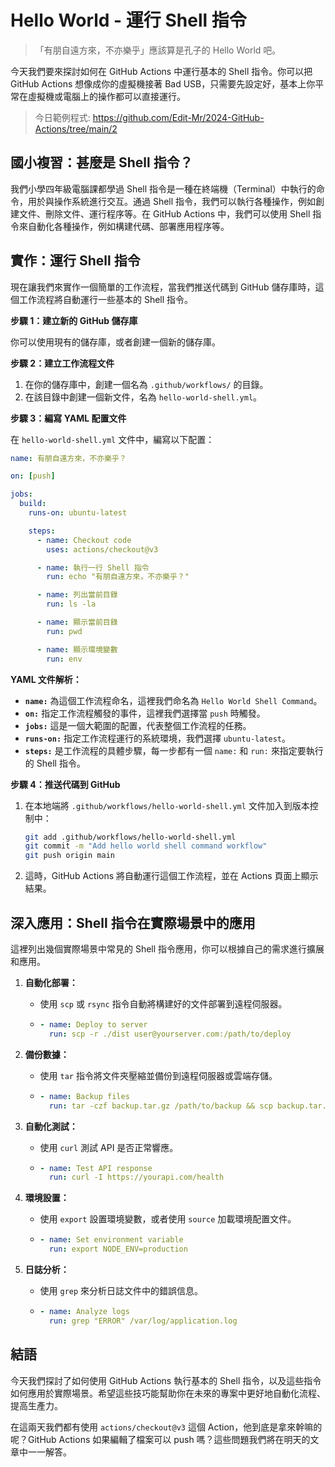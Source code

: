 # Hello World - 運行 Shell 指令

> 「有朋自遠方來，不亦樂乎」應該算是孔子的 Hello World 吧。

今天我們要來探討如何在 GitHub Actions 中運行基本的 Shell 指令。你可以把 GitHub Actions 想像成你的虛擬機接著 Bad USB，只需要先設定好，基本上你平常在虛擬機或電腦上的操作都可以直接運行。

> 今日範例程式: <https://github.com/Edit-Mr/2024-GitHub-Actions/tree/main/2>

## 國小複習：甚麼是 Shell 指令？

我們小學四年級電腦課都學過 Shell 指令是一種在終端機（Terminal）中執行的命令，用於與操作系統進行交互。通過 Shell 指令，我們可以執行各種操作，例如創建文件、刪除文件、運行程序等。在 GitHub Actions 中，我們可以使用 Shell 指令來自動化各種操作，例如構建代碼、部署應用程序等。

## 實作：運行 Shell 指令

現在讓我們來實作一個簡單的工作流程，當我們推送代碼到 GitHub 儲存庫時，這個工作流程將自動運行一些基本的 Shell 指令。

**步驟 1：建立新的 GitHub 儲存庫**

你可以使用現有的儲存庫，或者創建一個新的儲存庫。

**步驟 2：建立工作流程文件**

1. 在你的儲存庫中，創建一個名為 `.github/workflows/` 的目錄。
2. 在該目錄中創建一個新文件，名為 `hello-world-shell.yml`。

**步驟 3：編寫 YAML 配置文件**

在 `hello-world-shell.yml` 文件中，編寫以下配置：

```yaml
name: 有朋自遠方來，不亦樂乎？

on: [push]

jobs:
  build:
    runs-on: ubuntu-latest

    steps:
      - name: Checkout code
        uses: actions/checkout@v3

      - name: 執行一行 Shell 指令
        run: echo "有朋自遠方來，不亦樂乎？"

      - name: 列出當前目錄
        run: ls -la

      - name: 顯示當前目錄
        run: pwd

      - name: 顯示環境變數
        run: env
```

**YAML 文件解析：**

- **`name:`** 為這個工作流程命名，這裡我們命名為 `Hello World Shell Command`。
- **`on:`** 指定工作流程觸發的事件，這裡我們選擇當 `push` 時觸發。
- **`jobs:`** 這是一個大範圍的配置，代表整個工作流程的任務。
- **`runs-on:`** 指定工作流程運行的系統環境，我們選擇 `ubuntu-latest`。
- **`steps:`** 是工作流程的具體步驟，每一步都有一個 `name:` 和 `run:` 來指定要執行的 Shell 指令。

**步驟 4：推送代碼到 GitHub**

1. 在本地端將 `.github/workflows/hello-world-shell.yml` 文件加入到版本控制中：
   ```bash
   git add .github/workflows/hello-world-shell.yml
   git commit -m "Add hello world shell command workflow"
   git push origin main
   ```
2. 這時，GitHub Actions 將自動運行這個工作流程，並在 Actions 頁面上顯示結果。

## 深入應用：Shell 指令在實際場景中的應用

這裡列出幾個實際場景中常見的 Shell 指令應用，你可以根據自己的需求進行擴展和應用。

1. **自動化部署：**

   - 使用 `scp` 或 `rsync` 指令自動將構建好的文件部署到遠程伺服器。
   - ```yaml
     - name: Deploy to server
       run: scp -r ./dist user@yourserver.com:/path/to/deploy
     ```

2. **備份數據：**

   - 使用 `tar` 指令將文件夾壓縮並備份到遠程伺服器或雲端存儲。
   - ```yaml
     - name: Backup files
       run: tar -czf backup.tar.gz /path/to/backup && scp backup.tar.gz user@backupserver:/backup/location
     ```

3. **自動化測試：**

   - 使用 `curl` 測試 API 是否正常響應。
   - ```yaml
     - name: Test API response
       run: curl -I https://yourapi.com/health
     ```

4. **環境設置：**

   - 使用 `export` 設置環境變數，或者使用 `source` 加載環境配置文件。
   - ```yaml
     - name: Set environment variable
       run: export NODE_ENV=production
     ```

5. **日誌分析：**
   - 使用 `grep` 來分析日誌文件中的錯誤信息。
   - ```yaml
     - name: Analyze logs
       run: grep "ERROR" /var/log/application.log
     ```

## 結語

今天我們探討了如何使用 GitHub Actions 執行基本的 Shell 指令，以及這些指令如何應用於實際場景。希望這些技巧能幫助你在未來的專案中更好地自動化流程、提高生產力。

在這兩天我們都有使用 `actions/checkout@v3` 這個 Action，他到底是拿來幹嘛的呢？GitHub Actions 如果編輯了檔案可以 push 嗎？這些問題我們將在明天的文章中一一解答。

